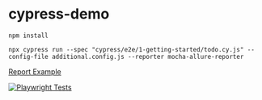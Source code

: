 # cypress-demo

`npm install`

`npx cypress run --spec "cypress/e2e/1-getting-started/todo.cy.js" --config-file additional.config.js --reporter mocha-allure-reporter`

[Report Example](https://pvarenik.github.io/cypress-demo/)

[![Playwright Tests](https://github.com/pvarenik/playwright-demo/actions/workflows/playwright.yml/badge.svg?branch=master)](https://github.com/pvarenik/cypress-demo/actions/workflows/main.yml)
